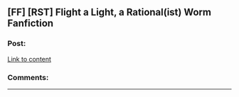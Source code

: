 ## [FF] [RST] Flight a Light, a Rational(ist) Worm Fanfiction

### Post:

[Link to content]()

### Comments:

---

